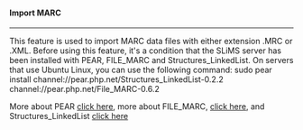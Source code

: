 #### Import MARC
<hr>
This feature is used to import MARC data files with either extension .MRC or .XML. Before using this feature, it's a condition that the SLiMS server has been installed with PEAR, FILE_MARC and Structures_LinkedList. On servers that use Ubuntu Linux, you can use the following command:
sudo pear install channel://pear.php.net/Structures_LinkedList-0.2.2  channel://pear.php.net/File_MARC-0.6.2

More about PEAR <a href = "http://pear.php.net/index.php" target="_blank">click here</a>, more about FILE_MARC, <a href = "http://pear.php.net/package/File_MARC" target="_blank">click here</a>, and Structures_LinkedList <a href = "http://pear.php.net/package/Structures_LinkedList" target="_blank">click here</a>
